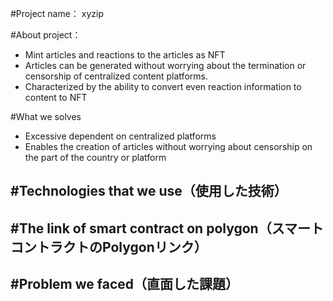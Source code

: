 #Project name：
xyzip

#About project：
  - Mint articles and reactions to the articles as NFT
  - Articles can be generated without worrying about the termination or censorship of centralized content platforms.
  - Characterized by the ability to convert even reaction information to content to NFT

#What we solves
  - Excessive dependent on centralized platforms
  - Enables the creation of articles without worrying about censorship on the part of the country or platform

#Technologies that we use（使用した技術）
  - 
#The link of smart contract on polygon（スマートコントラクトのPolygonリンク）
  - 
#Problem we faced（直面した課題）
  - 
